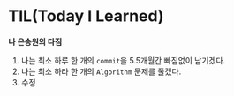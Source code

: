 # TIL(Today I Learned)

**나 은승원의 다짐**

1. 나는 최소 하루 한 개의 `commit`을 5.5개월간 빠짐없이 남기겠다.
2. 나는 최소 하라 한 개의 `Algorithm` 문제를 풀겠다.
3.  수정

